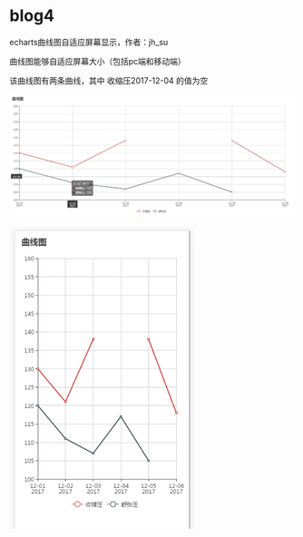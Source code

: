 # blog4
echarts曲线图自适应屏幕显示，作者：jh_su

曲线图能够自适应屏幕大小（包括pc端和移动端）

该曲线图有两条曲线，其中 收缩压2017-12-04 的值为空

![image](https://github.com/suhuixiao/blog4/blob/master/1.png)

![image](https://github.com/suhuixiao/blog4/blob/master/2.png)
